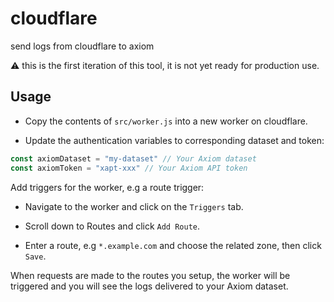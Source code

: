 # cloudflare

send logs from cloudflare to axiom

:warning: this is the first iteration of this tool, it is not yet ready for production use.

## Usage

- Copy the contents of `src/worker.js` into a new worker on cloudflare.

- Update the authentication variables to corresponding dataset and token:

```ts
const axiomDataset = "my-dataset" // Your Axiom dataset
const axiomToken = "xapt-xxx" // Your Axiom API token
```

Add triggers for the worker, e.g a route trigger:

- Navigate to the worker and click on the `Triggers` tab.

- Scroll down to Routes and click `Add Route`.

- Enter a route, e.g `*.example.com` and choose the related zone, 
  then click `Save`.

When requests are made to the routes you setup, the worker will be triggered and you will see the logs delivered to your Axiom dataset.

